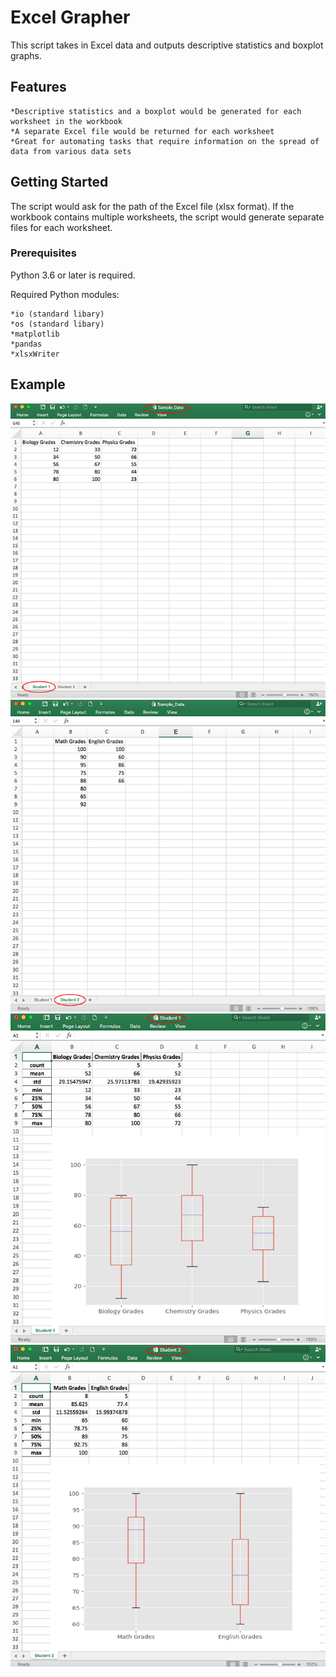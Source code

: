 # Excel Grapher

This script takes in Excel data and outputs descriptive statistics and boxplot graphs.

## Features
    *Descriptive statistics and a boxplot would be generated for each worksheet in the workbook
    *A separate Excel file would be returned for each worksheet
    *Great for automating tasks that require information on the spread of data from various data sets
    
## Getting Started

The script would ask for the path of the Excel file (xlsx format).  If the workbook contains multiple worksheets, the script would 
generate separate files for each worksheet.  

### Prerequisites
Python 3.6 or later is required.

Required Python modules:

    *io (standard libary)
    *os (standard libary)
    *matplotlib
    *pandas
    *xlsxWriter 

## Example
![Image](Screenshot_1.png)<space><space>
![Image](Screenshot_2.png)<space><space>
![Image](Screenshot_3.png)<space><space>
![Image](Screenshot_4.png)



